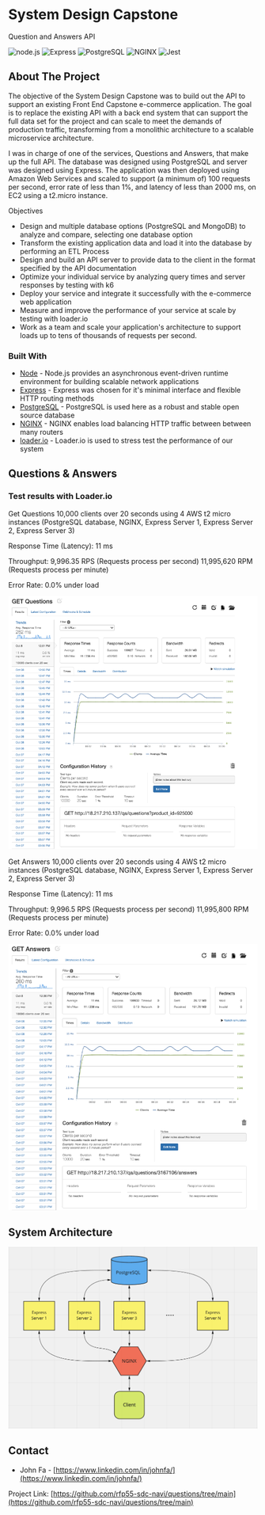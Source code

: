 # System Design Capstone
Question and Answers API

![node.js](https://img.shields.io/badge/Node.js-20232A?style=for-the-badge&logo=nodedotjs&logoColor=green)
![Express](https://img.shields.io/badge/-Express-20232A?style=for-the-badge&logo=express&logoColor=yellow)
![PostgreSQL](https://img.shields.io/badge/PostgreSQL-20232A?style=for-the-badge&logo=postgresql&logoColor=blue)
![NGINX](https://img.shields.io/badge/Nginx-20232A?style=for-the-badge&logo=nginx&logoColor=green)
![Jest](https://img.shields.io/badge/-Jest-20232A?style=for-the-badge&logo=jest&logoColor=red)


<!-- ABOUT THE PROJECT -->
## About The Project

The objective of the System Design Capstone was to build out the API to support an existing Front End Capstone e-commerce application. The goal is to replace the existing API with a back end system that can support the full data set for the project and can scale to meet the demands of production traffic, transforming from a monolithic architecture to a scalable microservice architecture.

I was in charge of one of the services, Questions and Answers, that make up the full API. The database was designed using PostgreSQL and server was designed using Express. The application was then deployed using Amazon Web Services and scaled to support (a minimum of) 100 requests per second, error rate of less than 1%, and latency of less than 2000 ms, on EC2 using a t2.micro instance.

Objectives
* Design and multiple database options (PostgreSQL and MongoDB) to analyze and compare, selecting one database option
* Transform the existing application data and load it into the database by performing an ETL Process
* Design and build an API server to provide data to the client in the format specified by the API documentation
* Optimize your individual service by analyzing query times and server responses by testing with k6
* Deploy your service and integrate it successfully with the e-commerce web application
* Measure and improve the performance of your service at scale by testing with loader.io
* Work as a team and scale your application's architecture to support loads up to tens of thousands of requests per second.

### Built With
* [Node](https://nodejs.org/en/) - Node.js provides an asynchronous event-driven runtime environment for building scalable network applications
* [Express](https://expressjs.com/) - Express was chosen for it's minimal interface and flexible HTTP routing methods
* [PostgreSQL](https://www.postgresql.org/) - PostgreSQL is used here as a robust and stable open source database
* [NGINX](https://www.nginx.com/) - NGINX enables load balancing HTTP traffic between between many routers
* [loader.io](https://loader.io/) - Loader.io is used to stress test the performance of our system


## Questions & Answers
### Test results with Loader.io
Get Questions
10,000 clients over 20 seconds using 4 AWS t2 micro instances (PostgreSQL database, NGINX, Express Server 1, Express Server 2, Express Server 3)

Response Time (Latency): 11 ms

Throughput: 9,996.35 RPS (Requests process per second)
11,995,620 RPM (Requests process per minute)

Error Rate: 0.0% under load

![GQ][GQ]

Get Answers
10,000 clients over 20 seconds using 4 AWS t2 micro instances (PostgreSQL database, NGINX, Express Server 1, Express Server 2, Express Server 3)

Response Time (Latency): 11 ms

Throughput: 9,996.5 RPS (Requests process per second)
11,995,800 RPM (Requests process per minute)

Error Rate: 0.0% under load

![GA][GA]


## System Architecture
![System Architecture][system_arch]


<!-- CONTACT -->
## Contact
* John Fa - [https://www.linkedin.com/in/johnfa/](https://www.linkedin.com/in/johnfa/)


Project Link: [https://github.com/rfp55-sdc-navi/questions/tree/main](https://github.com/rfp55-sdc-navi/questions/tree/main)

<!-- MARKDOWN LINKS & IMAGES -->
<!-- https://www.markdownguide.org/basic-syntax/#reference-style-links -->
[contributors-shield]: https://img.shields.io/github/contributors/othneildrew/Best-README-Template.svg?style=for-the-badge
[contributors-url]: https://github.com/othneildrew/Best-README-Template/graphs/contributors
[forks-shield]: https://img.shields.io/github/forks/othneildrew/Best-README-Template.svg?style=for-the-badge
[forks-url]: https://github.com/othneildrew/Best-README-Template/network/members
[stars-shield]: https://img.shields.io/github/stars/othneildrew/Best-README-Template.svg?style=for-the-badge
[stars-url]: https://github.com/othneildrew/Best-README-Template/stargazers
[issues-shield]: https://img.shields.io/github/issues/othneildrew/Best-README-Template.svg?style=for-the-badge
[issues-url]: https://github.com/othneildrew/Best-README-Template/issues
[license-shield]: https://img.shields.io/github/license/othneildrew/Best-README-Template.svg?style=for-the-badge
[license-url]: https://github.com/othneildrew/Best-README-Template/blob/master/LICENSE.txt
[linkedin-shield]: https://img.shields.io/badge/-LinkedIn-black.svg?style=for-the-badge&logo=linkedin&colorB=555
[linkedin-url]: https://linkedin.com/in/othneildrew
[system_arch]: images/system_arch.png
[GA]: images/GA.png
[GQ]: images/GQ.png
